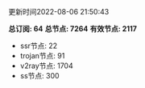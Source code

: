 更新时间2022-08-06 21:50:43

**总订阅: 64**
**总节点: 7264**
**有效节点: 2117**
- ssr节点: 22
- trojan节点: 91
- v2ray节点: 1704
- ss节点: 300
